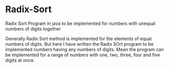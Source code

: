 # Radix-Sort
Radix Sort Program in java to be implemented for numbers with unequal numbers of digits together

Generally Radix Sort method is implemented for the elements of equal numbers of digits. But here I have written the Radix SOrt program to be implemented numbers having any numbers of digits. Mean the program can be implemented for a range of numbers with one, two, three, four and five digits at once.
